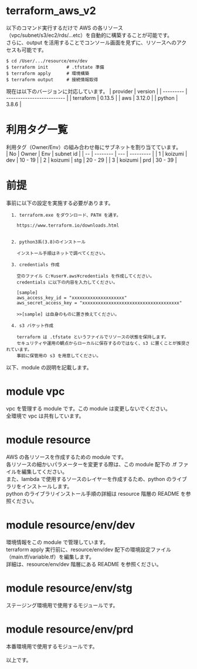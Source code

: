 # terraform_aws_v2
以下のコマンド実行するだけで AWS の各リソース（vpc/subnet/s3/ec2/rds/...etc）を自動的に構築することが可能です。<br>
さらに、output を活用することでコンソール画面を見ずに、リソースへのアクセスも可能です。
```
$ cd /User/.../resource/env/dev
$ terraform init       # .tfstate 準備
$ terraform apply      # 環境構築
$ terraform output     # 接続情報取得
```
現在は以下のバージョンに対応しています。
| provider  | version                   |
| --------- | ------------------------- |
| terraform | 0.13.5                    |
| aws       | 3.12.0                    |
| python    | 3.8.6                     |

# 利用タグ一覧
利用タグ（Owner/Env）の組み合わせ毎にサブネットを割り当てています。<br>
| No | Owner    | Env | subnet id |
| -- | -------- | --- | --------- |
| 1  | koizumi  | dev | 10 - 19   |
| 2  | koizumi  | stg | 20 - 29   |
| 3  | koizumi  | prd | 30 - 39   |

# 前提
事前に以下の設定を実施する必要があります。
```
  1. terraform.exe をダウンロード、PATH を通す。

    https://www.terraform.io/downloads.html


  2. python3系(3.8)のインストール

    インストール手順はネットで調べてください。

  3. credentials 作成

    空のファイル C:¥user¥.aws¥credentials を作成してください。
    credentials に以下の内容を入力してください。

    [sample]
    aws_access_key_id = "xxxxxxxxxxxxxxxxxxxx"
    aws_secret_access_key = "xxxxxxxxxxxxxxxxxxxxxxxxxxxxxxxxxxxxx"

    >>[sample] は自身のものに置き換えてください。

  4. s3 バケット作成

    terraform は .tfstate というファイルでリソースの状態を保持します。
    セキュリティや運用の観点からローカルに保存するのではなく、s3 に置くことが推奨されています。
    事前に保管用の s3 を用意してください。

```

以下、module の説明を記載します。

# module vpc
vpc を管理する module です。この module は変更しないでください。<br>
全環境で vpc は共有しています。

# module resource
AWS の各リソースを作成するための module です。<br>
各リソースの細かいパラメーターを変更する際は、この module 配下の .tf ファイルを編集してください。<br>
また、lambda で使用するソースのレイヤーを作成するため、python のライブラリをインストールします。<br>
python のライブラリインストール手順の詳細は resource 階層の README を参照ください。

# module resource/env/dev
環境情報をこの module で管理しています。<br>
terraform apply 実行前に、resource/env/dev 配下の環境設定ファイル（main.tf/variable.tf）を編集します。<br>
詳細は、resource/env/dev 階層にある README を参照ください。

# module resource/env/stg
ステージング環境用で使用するモジュールです。

# module resource/env/prd
本番環境用で使用するモジュールです。<br>
<br>
以上です。
